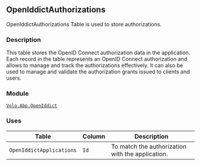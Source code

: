 ## OpenIddictAuthorizations

OpenIddictAuthorizations Table is used to store authorizations.

### Description

This table stores the OpenID Connect authorization data in the application. Each record in the table represents an OpenID Connect authorization and allows to manage and track the authorizations effectively. It can also be used to manage and validate the authorization grants issued to clients and users.

### Module

[`Volo.Abp.OpenIddict`](../../OpenIddict.md)

### Uses

| Table | Column | Description |
| --- | --- | --- |
| `OpenIddictApplications` | `Id` | To match the authorization with the application. |